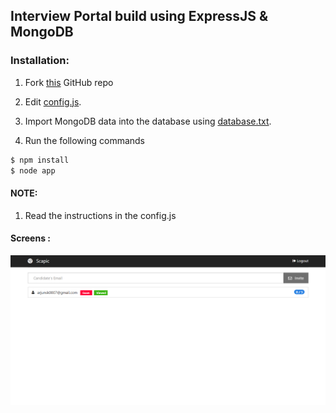 ## Interview Portal build using ExpressJS & MongoDB

### Installation:

1. Fork [this](https://github.com/arjunsk/interview_portal_expressJS) GitHub repo

2. Edit [config.js](/config.js).

3. Import MongoDB data into the database using [database.txt](/database.txt).

4. Run the following commands
```sh
$ npm install
$ node app
```

#### NOTE:
1. Read the instructions in the config.js

#### Screens :
![Login ](/screens/admin_dashboard.png)

